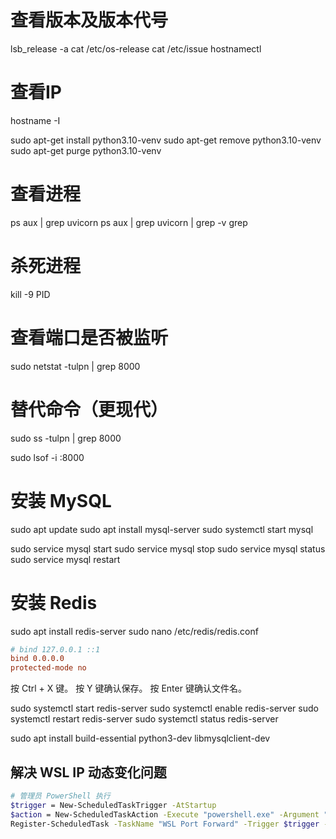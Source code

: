 # 查看版本及版本代号
lsb_release -a
cat /etc/os-release
cat /etc/issue
hostnamectl

# 查看IP
hostname -I

sudo apt-get install python3.10-venv 
sudo apt-get remove python3.10-venv
sudo apt-get purge python3.10-venv
# 查看进程
ps aux | grep uvicorn
ps aux | grep uvicorn | grep -v grep

# 杀死进程
kill -9 PID


# 查看端口是否被监听
sudo netstat -tulpn | grep 8000

# 替代命令（更现代）
sudo ss -tulpn | grep 8000

sudo lsof -i :8000


# 安装 MySQL
sudo apt update
sudo apt install mysql-server
sudo systemctl start mysql

sudo service mysql start
sudo service mysql stop
sudo service mysql status
sudo service mysql restart
# 安装 Redis
sudo apt install redis-server
sudo nano /etc/redis/redis.conf
```conf
# bind 127.0.0.1 ::1
bind 0.0.0.0
protected-mode no
```
按 Ctrl + X 键。
按 Y 键确认保存。
按 Enter 键确认文件名。

sudo systemctl start redis-server
sudo systemctl enable redis-server
sudo systemctl restart redis-server
sudo systemctl status redis-server



sudo apt install build-essential python3-dev libmysqlclient-dev






## 解决 WSL IP 动态变化问题
```bash
# 管理员 PowerShell 执行
$trigger = New-ScheduledTaskTrigger -AtStartup
$action = New-ScheduledTaskAction -Execute "powershell.exe" -Argument "-ExecutionPolicy Bypass -File C:\path\to\wsl-port-forward.ps1"
Register-ScheduledTask -TaskName "WSL Port Forward" -Trigger $trigger -Action $action -RunLevel Highest

```